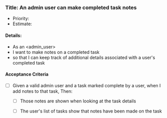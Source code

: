 ### Title: An admin user can make completed task notes
- Priority:
- Estimate:
#### Details:
- As an <admin_user>
- I want to make notes on a completed task
- so that I can keep track of additional details associated with a user's completed task
#### Acceptance Criteria
- [ ] Given a valid admin user and a task marked complete by a user, when I add notes to that task, Then:
  - [ ] Those notes are shown when looking at the task details
  - [ ] The user's list of tasks show that notes have been made on the task
  